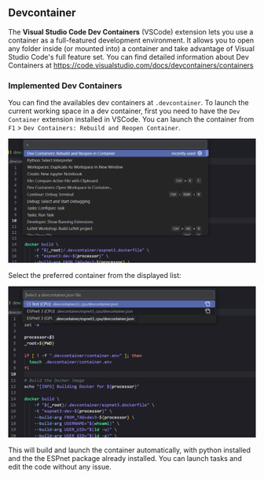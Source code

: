 ## Devcontainer

The **Visual Studio Code Dev Containers** (VSCode) extension lets you use a container as a full-featured development environment. It allows you to open any folder inside (or mounted into) a container and take advantage of Visual Studio Code's full feature set.
You can find detailed information about Dev Containers at https://code.visualstudio.com/docs/devcontainers/containers

### Implemented Dev Containers

You can find the availables dev containers at `.devcontainer`.
To launch the current working space in a dev container, first you need to have the `Dev Container` extension installed in VSCode.
You can launch the container from `F1` > `Dev Containers: Rebuild and Reopen Container`. 

![](./image/dev_1.png)

Select the preferred container from the displayed list:

![](./image/dev_2.png)

This will build and launch the container automatically, with python installed and the the ESPnet package already installed.
You can launch tasks and edit the code without any issue.
